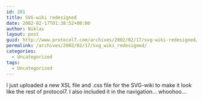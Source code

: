 ```yaml
---
id: 201
title: SVG-wiki redesigned
date: 2002-02-17T01:38:52+00:00
author: Niklas
layout: post
guid: http://www.protocol7.com/archives/2002/02/17/svg-wiki-redesigned/
permalink: /archives/2002/02/17/svg_wiki_redesigned/
categories:
  - Uncategorized
tags:
  - Uncategorized
---
```

<div class='microid-d5778abeee3bb1dffa1d4ba9660e4ca78f124558'>
  <p>
    I just uploaded a new XSL file and .css file for the SVG-wiki to make it look like the rest of protocol7. I also included it in the navigation&#8230; whoohoo&#8230;
  </p>
</div>